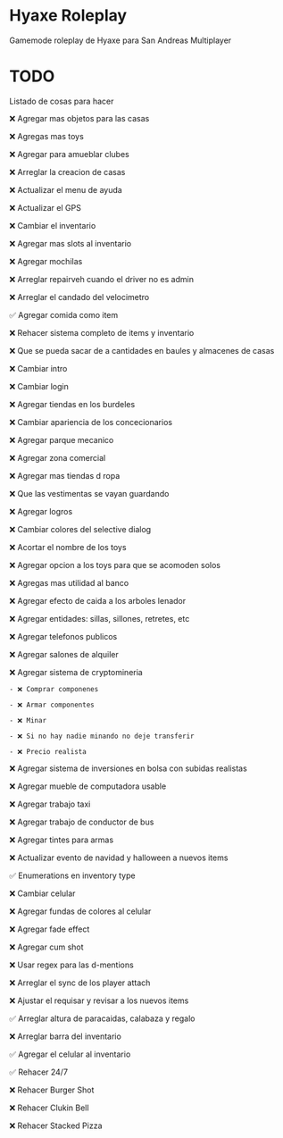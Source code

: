 # Hyaxe Roleplay
Gamemode roleplay de Hyaxe para San Andreas Multiplayer

# TODO
Listado de cosas para hacer

❌ Agregar mas objetos para las casas

❌ Agregas mas toys

❌ Agregar para amueblar clubes

❌ Arreglar la creacion de casas

❌ Actualizar el menu de ayuda

❌ Actualizar el GPS

❌ Cambiar el inventario

❌ Agregar mas slots al inventario

❌ Agregar mochilas

❌ Arreglar repairveh cuando el driver no es admin

❌ Arreglar el candado del velocimetro

✅ Agregar comida como item

❌ Rehacer sistema completo de items y inventario

❌ Que se pueda sacar de a cantidades en baules y almacenes de casas

❌ Cambiar intro

❌ Cambiar login

❌ Agregar tiendas en los burdeles

❌ Cambiar apariencia de los concecionarios 

❌ Agregar parque mecanico

❌ Agregar zona comercial

❌ Agregar mas tiendas d ropa

❌ Que las vestimentas se vayan guardando

❌ Agregar logros

❌ Cambiar colores del selective dialog

❌ Acortar el nombre de los toys

❌ Agregar opcion a los toys para que se acomoden solos

❌ Agregas mas utilidad al banco

❌ Agregar efecto de caida a los arboles lenador

❌ Agregar entidades: sillas, sillones, retretes, etc

❌ Agregar telefonos publicos

❌ Agregar salones de alquiler

❌ Agregar sistema de cryptomineria

	- ❌ Comprar componenes

	- ❌ Armar componentes

	- ❌ Minar

	- ❌ Si no hay nadie minando no deje transferir

	- ❌ Precio realista

❌ Agregar sistema de inversiones en bolsa con subidas realistas

❌ Agregar mueble de computadora usable

❌ Agregar trabajo taxi

❌ Agregar trabajo de conductor de bus

❌ Agregar tintes para armas

❌ Actualizar evento de navidad y halloween a nuevos items

✅ Enumerations en inventory type

❌ Cambiar celular

❌ Agregar fundas de colores al celular

❌ Agregar fade effect

❌ Agregar cum shot

❌ Usar regex para las d-mentions

❌ Arreglar el sync de los player attach

❌ Ajustar el requisar y revisar a los nuevos items

✅ Arreglar altura de paracaidas, calabaza y regalo

❌ Arreglar barra del inventario

✅ Agregar el celular al inventario

✅ Rehacer 24/7

❌ Rehacer Burger Shot

❌ Rehacer Clukin Bell

❌ Rehacer Stacked Pizza